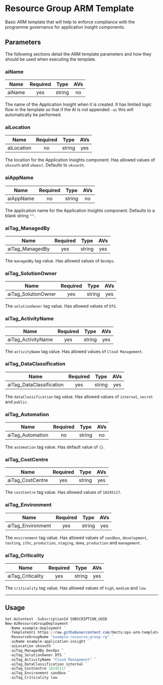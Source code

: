 # Resource Group ARM Template

Basic ARM template that will help to enforce compliance with the programme
governance for application insight components.

## Parameters

The following sections detail the ARM template parameters and how they should
be used when executing the template.

### aiName

| Name                     | Required | Type    | AVs |
| ------------------------ |:--------:| ------- |:---:|
| aiName                   | yes      | string  | no  |

The name of the Application Insight when it is created. It has limited logic
flow in the template so that if the AI is not appended `-ai` this will
automatically be performed.

### aiLocation

| Name                     | Required | Type    | AVs |
| ------------------------ |:--------:| ------- |:---:|
| aiLocation               | no       | string  | yes |

The location for the Application Insights component. Has allowed values of
`uksouth` and `ukwest`. Defaults to `uksouth`.

### aiAppName

| Name                     | Required | Type    | AVs |
| ------------------------ |:--------:| ------- |:---:|
| aiAppName                | no       | string  | no  |

The application name for the Application Insights component. Defaults to a
blank string `""`.

### aiTag_ManagedBy

| Name                     | Required | Type    | AVs |
| ------------------------ |:--------:| ------- |:---:|
| aiTag_ManagedBy          | yes      | string  | yes |

The `managedBy` tag value. Has allowed values of `DevOps`.

### aiTag_SolutionOwner

| Name                     | Required | Type    | AVs |
| ------------------------ |:--------:| ------- |:---:|
| aiTag_SolutionOwner      | yes      | string  | yes |

The `solutionOwner` tag value. Has allowed values of `DTS`.

### aiTag_ActivityName

| Name                     | Required | Type    | AVs |
| ------------------------ |:--------:| ------- |:---:|
| aiTag_ActivityName       | yes      | string  | yes |

The `activityName` tag value. Has allowed values of `Cloud Management`.

### aiTag_DataClassification

| Name                     | Required | Type    | AVs |
| ------------------------ |:--------:| ------- |:---:|
| aiTag_DataClassification | yes      | string  | yes |

The `dataClassification` tag value. Has allowed values of `internal`, `secret`
and `public`.

### aiTag_Automation

| Name                     | Required | Type    | AVs |
| ------------------------ |:--------:| ------- |:---:|
| aiTag_Automation         | no       | string  | no  |

The `automation` tag value. Has default value of `{}`.

### aiTag_CostCentre

| Name                     | Required | Type    | AVs |
| ------------------------ |:--------:| ------- |:---:|
| aiTag_CostCentre         | yes      | string  | yes |

The `costCentre` tag value. Has allowed values of `10245117`.

### aiTag_Environment

| Name                     | Required | Type    | AVs |
| ------------------------ |:--------:| ------- |:---:|
| aiTag_Environment        | yes      | string  | yes |

The `environment` tag value. Has allowed values of `sandbox`, `development`,
`testing`, `ithc`, `production`, `staging`, `demo`, `production` and
`management`.

### aiTag_Criticality

| Name                     | Required | Type    | AVs |
| ------------------------ |:--------:| ------- |:---:|
| aiTag_Criticality        | yes      | string  | yes |

The `criticality` tag value. Has allowed values of `high`, `medium` and `low`.

---

## Usage

```powershell
Set-AzContext -SubscriptionId SUBSCRIPTION_UUID
New-AzResourceGroupDeployment `
  -Name example-deployment `
  -TemplateUri https://raw.githubusercontent.com/hmcts/ops-arm-templates/master/application-insights/template.json `
  -ResourceGroupName "example-resource-group-rg" `
  -aiName example-application-insight `
  -aiLocation uksouth `
  -aiTag_ManagedBy DevOps `
  -aiTag_SolutionOwner DTS `
  -aiTag_ActivityName "Cloud Management" `
  -aiTag_DataClassification internal `
  -aiTag_CostCentre 10245117 `
  -aiTag_Environment sandbox `
  -aiTag_Criticality low
```
